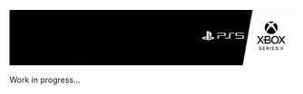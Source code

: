 ![Header](https://github.com/SalimAmarti/PS5_vs_XboxSeriesX/blob/master/PS5XBOX_header.gif)

Work in progress...
